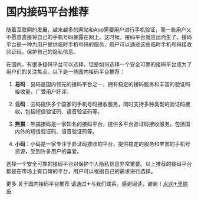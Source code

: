 # 国内接码平台推荐

随着互联网的发展，越来越多的网站和App需要用户进行手机验证，而一些用户又不愿意直接将自己的手机号码暴露在网上。这时候，接码平台就应运而生了。接码平台是一种为用户提供临时手机号码的服务，用户可以通过这些临时手机号码接收验证码，保护自己的隐私信息。

在国内，有很多接码平台可以选择，但是如何选择一个安全可靠的接码平台成为了用户们的关注焦点。以下是一些国内接码平台推荐：

1. **易码**：易码是国内领先的接码平台之一，拥有稳定的接码服务和丰富的验证码接收量，广受用户好评。

2. **云码**：云码提供多个国家的手机号码接收服务，同时支持多种类型的验证码接收，包括短信验证码、语音验证码等。

3. **熊猫**：熊猫接码是一家知名的接码平台，提供多平台验证码接收服务，包括国内外的短信验证码、语音验证码等。

4. **小码**：小码是一家专注于验证码接收的平台，提供稳定的服务和丰富的手机号资源，受到许多用户的喜爱。

选择一个安全可靠的接码平台对保护个人隐私信息非常重要。以上推荐的接码平台都是在市场上有口碑的平台，用户可以根据自己的需求进行选择。

更多 关于国内接码平台推荐 请通过✈与我们联系，感谢阅读，谢谢！[点这✈里联系](https://www.k02.cc)